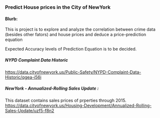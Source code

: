 ### Predict House prices in the City of NewYork 

#### Blurb:

This is project is to explore and analyze the correlation between crime data (besides other fators) and house prices and deduce a price-prediction equation

Expected Accuracy levels of Prediction Equation is to be decided.

##### NYPD Complaint Data Historic
https://data.cityofnewyork.us/Public-Safety/NYPD-Complaint-Data-Historic/qgea-i56i

##### NewYork - Annualized-Rolling Sales Update : 
This dataset contains sales prices of prperties through 2015.
https://data.cityofnewyork.us/Housing-Development/Annualized-Rolling-Sales-Update/uzf5-f8n2

